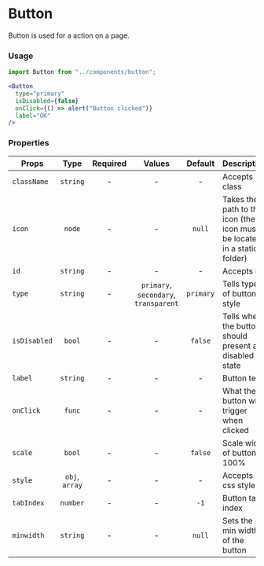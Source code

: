 # Button

Button is used for a action on a page.

### Usage

```js
import Button from "../components/button";
```

```jsx
<Button
  type="primary"
  isDisabled={false}
  onClick={() => alert("Button clicked")}
  label="OK"
/>
```

### Properties

| Props        |      Type      | Required |                Values                 |  Default  | Description                                                              |
| ------------ | :------------: | :------: | :-----------------------------------: | :-------: | ------------------------------------------------------------------------ |
| `className`  |    `string`    |    -     |                   -                   |     -     | Accepts class                                                            |
| `icon`       |     `node`     |    -     |                   -                   |  `null`   | Takes the path to the icon (the icon must be located in a static folder) |
| `id`         |    `string`    |    -     |                   -                   |     -     | Accepts id                                                               |
| `type`       |    `string`    |    -     | `primary`, `secondary`, `transparent` | `primary` | Tells type of button style                                               |
| `isDisabled` |     `bool`     |    -     |                   -                   |  `false`  | Tells when the button should present a disabled state                    |
| `label`      |    `string`    |    -     |                   -                   |     -     | Button text                                                              |
| `onClick`    |     `func`     |    -     |                   -                   |     -     | What the button will trigger when clicked                                |
| `scale`      |     `bool`     |    -     |                   -                   |  `false`  | Scale width of button to 100%                                            |
| `style`      | `obj`, `array` |    -     |                   -                   |     -     | Accepts css style                                                        |
| `tabIndex`   |    `number`    |    -     |                   -                   |   `-1`    | Button tab index                                                         |
| `minwidth`   |    `string`    |    -     |                   -                   |  `null`   | Sets the min width of the button                                         |
